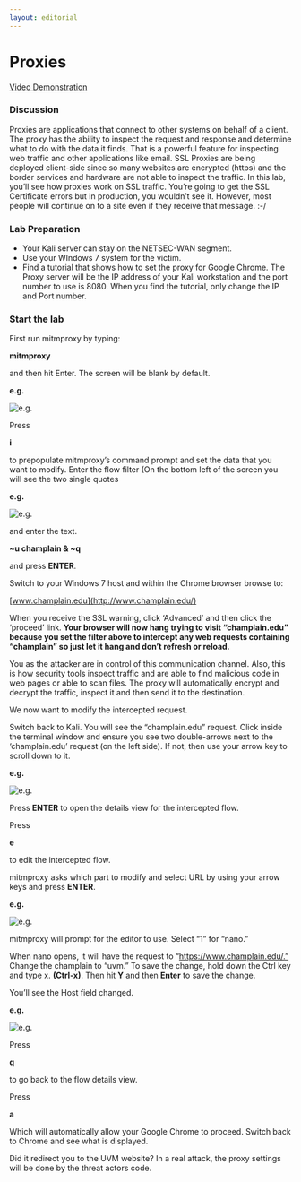 ```yaml
---
layout: editorial
---
```


# Proxies

[Video Demonstration](https://youtu.be/1sEOfzsgzu4)

### Discussion

Proxies are applications that connect to other systems on behalf of a client. The proxy has the ability to inspect the request and response and determine what to do with the data it finds. That is a powerful feature for inspecting web traffic and other applications like email. SSL Proxies are being deployed client-side since so many websites are encrypted (https) and the border services and hardware are not able to inspect the traffic. In this lab, you’ll see how proxies work on SSL traffic. You’re going to get the SSL Certificate errors but in production, you wouldn’t see it. However, most people will continue on to a site even if they receive that message. :-/

### Lab Preparation

* Your Kali server can stay on the NETSEC-WAN segment.
* Use your WIndows 7 system for the victim.
* Find a tutorial that shows how to set the proxy for Google Chrome. The Proxy server will be the IP address of your Kali workstation and the port number to use is 8080. When you find the tutorial, only change the IP and Port number.

### Start the lab

First run mitmproxy by typing:

**mitmproxy**

and then hit Enter. The screen will be blank by default.

**e.g.**

![e.g.](https://i.imgur.com/gucBnra.jpg)

Press

**i**

to prepopulate mitmproxy’s command prompt and set the data that you want to modify. Enter the flow filter (On the bottom left of the screen you will see the two single quotes

**e.g.**

![e.g.](https://i.imgur.com/aca8pnP.jpg)

and enter the text.

**\~u champlain & \~q**

and press **ENTER**.

Switch to your Windows 7 host and within the Chrome browser browse to:

[www.champlain.edu](http://www.champlain.edu/)

When you receive the SSL warning, click ‘Advanced’ and then click the ‘proceed’ link. **Your browser will now hang trying to visit “champlain.edu” because you set the filter above to intercept any web requests containing “champlain” so just let it hang and don’t refresh or reload.**

You as the attacker are in control of this communication channel. Also, this is how security tools inspect traffic and are able to find malicious code in web pages or able to scan files. The proxy will automatically encrypt and decrypt the traffic, inspect it and then send it to the destination.

We now want to modify the intercepted request.

Switch back to Kali. You will see the “champlain.edu” request. Click inside the terminal window and ensure you see two double-arrows next to the ‘champlain.edu’ request (on the left side). If not, then use your arrow key to scroll down to it.

**e.g.**

![e.g.](https://i.imgur.com/YENjjc4.jpg)

Press **ENTER** to open the details view for the intercepted flow.

Press

**e**

to edit the intercepted flow.

mitmproxy asks which part to modify and select URL by using your arrow keys and press **ENTER**.

**e.g.**

![e.g.](https://i.imgur.com/Jv2vnRS.jpg)

mitmproxy will prompt for the editor to use. Select “1” for “nano.”

When nano opens, it will have the request to “https://www.champlain.edu/.” Change the champlain to “uvm.” To save the change, hold down the Ctrl key and type x. **(Ctrl-x)**. Then hit **Y** and then **Enter** to save the change.

You’ll see the Host field changed.

**e.g.**

![e.g.](https://i.imgur.com/0Gtec9z.jpg)

Press

**q**

to go back to the flow details view.

Press

**a**

Which will automatically allow your Google Chrome to proceed. Switch back to Chrome and see what is displayed.

Did it redirect you to the UVM website? In a real attack, the proxy settings will be done by the threat actors code.
